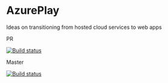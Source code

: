 # AzurePlay
Ideas on transitioning from hosted cloud services to web apps

PR

[![Build status](https://ci.appveyor.com/api/projects/status/kcqdpvksow05lfjs?svg=true)](https://ci.appveyor.com/project/Drewan/azureplay)

Master

[![Build status](https://ci.appveyor.com/api/projects/status/kcqdpvksow05lfjs/branch/master?svg=true)](https://ci.appveyor.com/project/Drewan/azureplay/branch/master)

